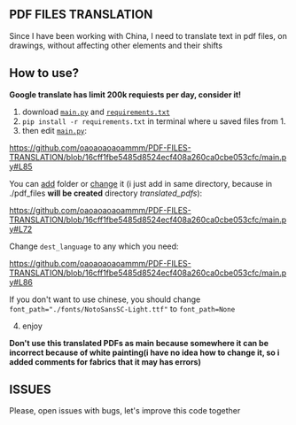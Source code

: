 ## PDF FILES TRANSLATION
Since I have been working with China, I need to translate text in pdf files, on drawings, without affecting other elements and their shifts

## How to use?

**Google translate has limit 200k requiests per day, consider it!**


1. download [```main.py```](https://github.com/oaoaoaoaoammm/PDF-FILES-TRANSLATION/blob/main/main.py) and [```requirements.txt```](https://github.com/oaoaoaoaoammm/PDF-FILES-TRANSLATION/blob/main/requirements.txt)
2. ```pip install -r requirements.txt``` in terminal where u saved files from 1.
3. then edit [```main.py```](https://github.com/oaoaoaoaoammm/PDF-FILES-TRANSLATION/blob/main/main.py):

https://github.com/oaoaoaoaoammm/PDF-FILES-TRANSLATION/blob/16cff1fbe5485d8524ecf408a260ca0cbe053cfc/main.py#L85

You can [add](https://github.com/oaoaoaoaoammm/PDF-FILES-TRANSLATION/blob/16cff1fbe5485d8524ecf408a260ca0cbe053cfc/main.py#L85) folder or [change](https://github.com/oaoaoaoaoammm/PDF-FILES-TRANSLATION/blob/16cff1fbe5485d8524ecf408a260ca0cbe053cfc/main.py#L85) it (i just add in same directory, because in ./pdf_files **will be created** directory _translated_pdfs_): 

https://github.com/oaoaoaoaoammm/PDF-FILES-TRANSLATION/blob/16cff1fbe5485d8524ecf408a260ca0cbe053cfc/main.py#L72

Change ```dest_language``` to any which you need:

https://github.com/oaoaoaoaoammm/PDF-FILES-TRANSLATION/blob/16cff1fbe5485d8524ecf408a260ca0cbe053cfc/main.py#L86

If you don't want to use chinese, you should change ```font_path="./fonts/NotoSansSC-Light.ttf"``` to ```font_path=None```

4. enjoy


**Don't use this translated PDFs as main because somewhere it can be incorrect because of white painting(i have no idea how to change it, so i added comments for fabrics that it may has errors)**


## ISSUES
Please, open issues with bugs, let's improve this code together
